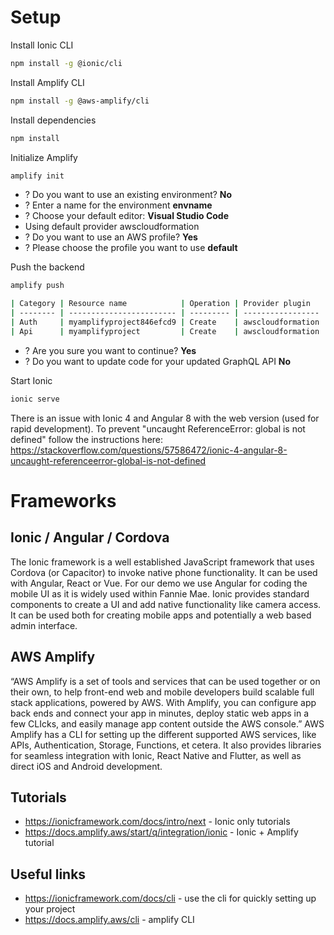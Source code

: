 
# Setup

Install Ionic CLI

```zsh
npm install -g @ionic/cli
```

Install Amplify CLI

```zsh
npm install -g @aws-amplify/cli
```

Install dependencies

```zsh
npm install
```

Initialize Amplify

```zsh
amplify init
```

- ? Do you want to use an existing environment? **No**
- ? Enter a name for the environment **envname**
- ? Choose your default editor: **Visual Studio Code**
- Using default provider  awscloudformation
- ? Do you want to use an AWS profile? **Yes**
- ? Please choose the profile you want to use **default**

Push the backend

```zsh
amplify push  

| Category | Resource name            | Operation | Provider plugin   |
| -------- | ------------------------ | --------- | ----------------- |
| Auth     | myamplifyproject846efcd9 | Create    | awscloudformation |
| Api      | myamplifyproject         | Create    | awscloudformation |
```

- ? Are you sure you want to continue? **Yes**
- ? Do you want to update code for your updated GraphQL API **No**

Start Ionic

```zsh
ionic serve
```

There is an issue with Ionic 4 and Angular 8 with the web version (used for rapid development). To prevent "uncaught ReferenceError: global is not defined" follow the instructions here: https://stackoverflow.com/questions/57586472/ionic-4-angular-8-uncaught-referenceerror-global-is-not-defined


# Frameworks

## Ionic / Angular / Cordova

The Ionic framework is a well established JavaScript framework that uses Cordova (or Capacitor) to invoke native phone functionality. It can be used with Angular, React or Vue. For our demo we use Angular for coding the mobile UI as it is widely used within Fannie Mae. Ionic provides standard components to create a UI and add native functionality like camera access. It can be used both for creating mobile apps and potentially a web based admin interface.

## AWS Amplify

“AWS Amplify is a set of tools and services that can be used together or on their own, to help front-end web and mobile developers build scalable full stack applications, powered by AWS. With Amplify, you can configure app back ends and connect your app in minutes, deploy static web apps in a few CLIcks, and easily manage app content outside the AWS console.” AWS Amplify has a CLI for setting up the different supported AWS services, like APIs, Authentication, Storage, Functions, et cetera. It also provides libraries for seamless integration with Ionic, React Native and Flutter, as well as direct iOS and Android development.

## Tutorials

- https://ionicframework.com/docs/intro/next - Ionic only tutorials
- https://docs.amplify.aws/start/q/integration/ionic - Ionic + Amplify tutorial

## Useful links

- https://ionicframework.com/docs/cli - use the cli for quickly setting up your project
- https://docs.amplify.aws/cli - amplify CLI
